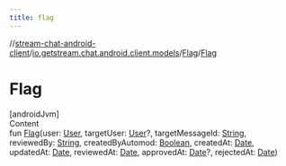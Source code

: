 ```yaml
---
title: flag
---
```

//[stream-chat-android-client](../../../index.md)/[io.getstream.chat.android.client.models](../index.md)/[Flag](index.md)/[Flag](Flag.md)



# Flag  
[androidJvm]  
Content  
fun [Flag](Flag.md)(user: [User](../User/index.md), targetUser: [User](../User/index.md)?, targetMessageId: [String](https://kotlinlang.org/api/latest/jvm/stdlib/kotlin/-string/index.html), reviewedBy: [String](https://kotlinlang.org/api/latest/jvm/stdlib/kotlin/-string/index.html), createdByAutomod: [Boolean](https://kotlinlang.org/api/latest/jvm/stdlib/kotlin/-boolean/index.html), createdAt: [Date](https://developer.android.com/reference/kotlin/java/util/Date.html), updatedAt: [Date](https://developer.android.com/reference/kotlin/java/util/Date.html), reviewedAt: [Date](https://developer.android.com/reference/kotlin/java/util/Date.html), approvedAt: [Date](https://developer.android.com/reference/kotlin/java/util/Date.html)?, rejectedAt: [Date](https://developer.android.com/reference/kotlin/java/util/Date.html))  



